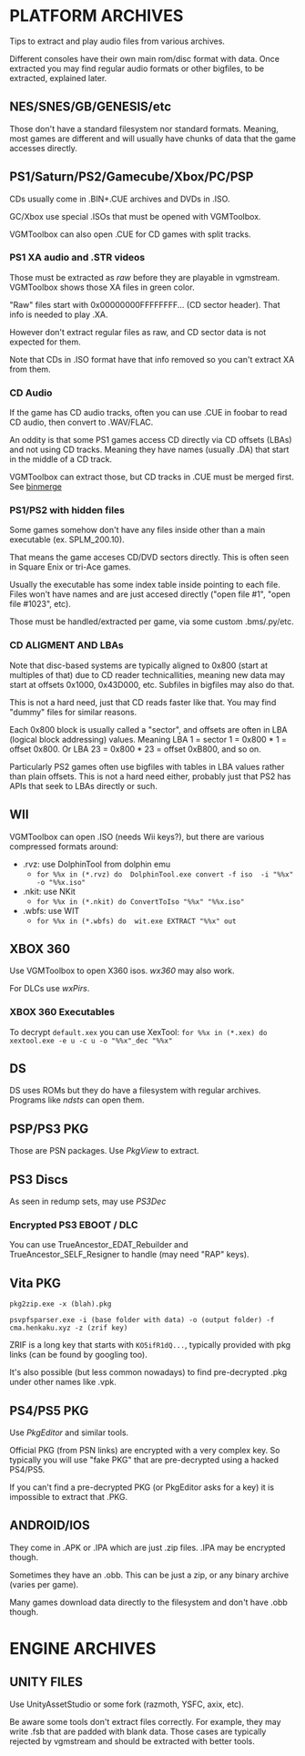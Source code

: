 # PLATFORM ARCHIVES
Tips to extract and play audio files from various archives.

Different consoles have their own main rom/disc format with data. Once extracted you may find regular audio formats or other bigfiles, to be extracted, explained later.


## NES/SNES/GB/GENESIS/etc
Those don't have a standard filesystem nor standard formats. Meaning, most games are different and will usually have chunks of data that the game accesses directly.


## PS1/Saturn/PS2/Gamecube/Xbox/PC/PSP
CDs usually come in .BIN+.CUE archives and DVDs in .ISO.

GC/Xbox use special .ISOs that must be opened with VGMToolbox.

VGMToolbox can also open .CUE for CD games with split tracks.

### PS1 XA audio and .STR videos 
Those must be extracted as *raw* before they are playable in vgmstream. VGMToolbox shows those XA files in green color.

"Raw" files start with 0x00000000FFFFFFFF... (CD sector header). That info is needed to play .XA.
 
However don't extract regular files as raw, and CD sector data is not expected for them.

Note that CDs in .ISO format have that info removed so you can't extract XA from them.

### CD Audio
If the game has CD audio tracks, often you can use .CUE in foobar to read CD audio, then convert to .WAV/FLAC.

An oddity is that some PS1 games access CD directly via CD offsets (LBAs) and not using CD tracks. Meaning they have names (usually .DA) that start in the middle of a CD track.

VGMToolbox can extract those, but CD tracks in .CUE must be merged first. See [binmerge](https://github.com/putnam/binmerge)

### PS1/PS2 with hidden files
Some games somehow don't have any files inside other than a main executable (ex. SPLM_200.10).

That means the game acceses CD/DVD sectors directly. This is often seen in Square Enix or tri-Ace games.

Usually the executable has some index table inside pointing to each file. Files won't have names and are just accesed directly ("open file #1", "open file #1023", etc).

Those must be handled/extracted per game, via some custom .bms/.py/etc.


### CD ALIGMENT AND LBAs
Note that disc-based systems are typically aligned to 0x800 (start at multiples of that) due to CD reader technicallities, meaning new data may start at offsets 0x1000, 0x43D000, etc. Subfiles in bigfiles may also do that.

This is not a hard need, just that CD reads faster like that. You may find "dummy" files for similar reasons.

Each 0x800 block is usually called a "sector", and offsets are often in LBA (logical block addressing) values. Meaning LBA 1 = sector 1 = 0x800 * 1 = offset 0x800. Or LBA 23 = 0x800 * 23 = offset 0xB800, and so on.

Particularly PS2 games often use bigfiles with tables in LBA values rather than plain offsets. This is not a hard need either, probably just that PS2 has APIs that seek to LBAs directly or such.


## WII
VGMToolbox can open .ISO (needs Wii keys?), but there are various compressed formats around:
- .rvz: use DolphinTool from dolphin emu
  -  `for %%x in (*.rvz) do  DolphinTool.exe convert -f iso  -i "%%x" -o "%%x.iso"`
- .nkit: use NKit
  - `for %%x in (*.nkit) do ConvertToIso "%%x" "%%x.iso"`
- .wbfs: use WIT
  - `for %%x in (*.wbfs) do  wit.exe EXTRACT "%%x" out`

## XBOX 360
Use VGMToolbox to open X360 isos. *wx360* may also work.

For DLCs use *wxPirs*.


### XBOX 360 Executables
To decrypt `default.xex` you can use XexTool: `for %%x in (*.xex) do  xextool.exe -e u -c u -o "%%x"_dec "%%x"`


## DS
DS uses ROMs but they do have a filesystem with regular archives. Programs like *ndsts* can open them.


## PSP/PS3 PKG
Those are PSN packages. Use *PkgView* to extract.

## PS3 Discs
As seen in redump sets, may use *PS3Dec*

### Encrypted PS3 EBOOT / DLC
You can use TrueAncestor_EDAT_Rebuilder and TrueAncestor_SELF_Resigner to handle (may need "RAP" keys).


## Vita PKG
```
pkg2zip.exe -x (blah).pkg

psvpfsparser.exe -i (base folder with data) -o (output folder) -f cma.henkaku.xyz -z (zrif key)
```
ZRIF is a long key that starts with `KO5ifR1dQ...`, typically provided with pkg links (can be found by googling too).

It's also possible (but less common nowadays) to find pre-decrypted .pkg under other names like .vpk.

## PS4/PS5 PKG
Use *PkgEditor* and similar tools.

Official PKG (from PSN links) are encrypted with a very complex key. So typically you will use "fake PKG" that are pre-decrypted using a hacked PS4/PS5.

If you can't find a pre-decrypted PKG (or PkgEditor asks for a key) it is impossible to extract that .PKG.

## ANDROID/IOS
They come in .APK or .IPA which are just .zip files. .IPA may be encrypted though.

Sometimes they have an .obb. This can be just a zip, or any binary archive (varies per game).

Many games download data directly to the filesystem and don't have .obb though.



# ENGINE ARCHIVES

## UNITY FILES
Use UnityAssetStudio or some fork (razmoth, YSFC, axix, etc).

Be aware some tools don't extract files correctly. For example, they may write .fsb that are padded with blank data. Those cases are typically rejected by vgmstream and should be extracted with better tools.
